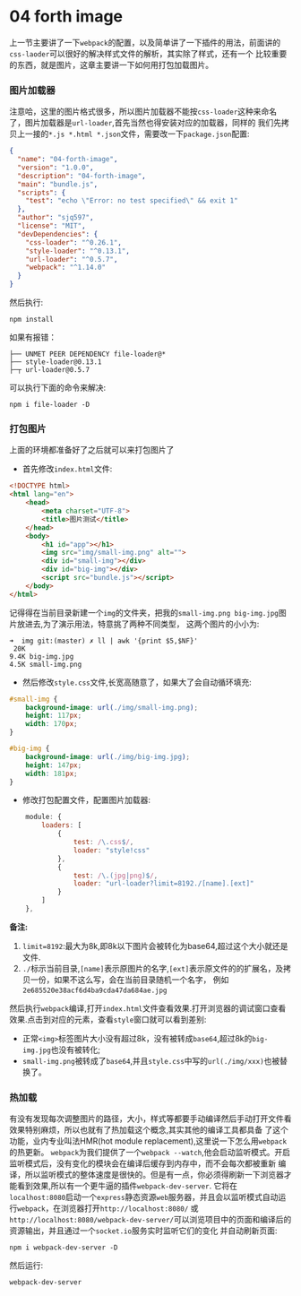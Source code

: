 # 04 forth image
上一节主要讲了一下`webpack`的配置，以及简单讲了一下插件的用法，前面讲的`css-laoder`可以很好的解决样式文件的解析，其实除了样式，还有一个
比较重要的东西，就是图片，这章主要讲一下如何用打包加载图片。


### 图片加载器
注意哈，这里的图片格式很多，所以图片加载器不能按`css-loader`这种来命名了，图片加载器是`url-loader`,首先当然也得安装对应的加载器，同样的
我们先拷贝上一接的`*.js *.html *.json`文件，需要改一下`package.json`配置:
```json
{
  "name": "04-forth-image",
  "version": "1.0.0",
  "description": "04-forth-image",
  "main": "bundle.js",
  "scripts": {
    "test": "echo \"Error: no test specified\" && exit 1"
  },
  "author": "sjq597",
  "license": "MIT",
  "devDependencies": {
    "css-loader": "^0.26.1",
    "style-loader": "^0.13.1",
    "url-loader": "^0.5.7",
    "webpack": "^1.14.0"
  }
}
```
然后执行:
```
npm install
```
如果有报错：
```
├── UNMET PEER DEPENDENCY file-loader@*
├── style-loader@0.13.1 
├─┬ url-loader@0.5.7 
```
可以执行下面的命令来解决:
```
npm i file-loader -D
```

### 打包图片
上面的环境都准备好了之后就可以来打包图片了
* 首先修改`index.html`文件:
```html
<!DOCTYPE html>
<html lang="en">
    <head>
        <meta charset="UTF-8">
        <title>图片测试</title>
    </head>
    <body>
        <h1 id="app"></h1>
        <img src="img/small-img.png" alt="">
        <div id="small-img"></div>
        <div id="big-img"></div>
        <script src="bundle.js"></script>
    </body>
</html>
```
记得得在当前目录新建一个`img`的文件夹，把我的`small-img.png big-img.jpg`图片放进去,为了演示用法，特意挑了两种不同类型，
这两个图片的小小为:
```
➜  img git:(master) ✗ ll | awk '{print $5,$NF}'
 20K
9.4K big-img.jpg
4.5K small-img.png
```

* 然后修改`style.css`文件,长宽高随意了，如果大了会自动循环填充:
```css
#small-img {
    background-image: url(./img/small-img.png);
    height: 117px;
    width: 170px;
}

#big-img {
    background-image: url(./img/big-img.jpg);
    height: 147px;
    width: 181px;
}
```

* 修改打包配置文件，配置图片加载器:
```js
    module: {
        loaders: [
            {
                test: /\.css$/,
                loader: "style!css"
            },
            {
                test: /\.(jpg|png)$/,
                loader: "url-loader?limit=8192./[name].[ext]"
            }
        ]
    },
```
**备注:**

1. `limit=8192`:最大为8k,即8k以下图片会被转化为base64,超过这个大小就还是文件.
2. `./`标示当前目录,`[name]`表示原图片的名字,`[ext]`表示原文件的的扩展名，及拷贝一份，如果不这么写，会在当前目录随机一个名字，
例如`2e685520e38acf6d4ba9cda47da684ae.jpg`

然后执行`webpack`编译,打开`index.html`文件查看效果.打开浏览器的调试窗口查看效果.点击到对应的元素，查看`style`窗口就可以看到差别:
* 正常`<img>`标签图片大小没有超过8k，没有被转成`base64`,超过8k的`big-img.jpg`也没有被转化;
* `small-img.png`被转成了`base64`,并且`style.css`中写的`url(./img/xxx)`也被替换了。

### 热加载
有没有发现每次调整图片的路径，大小，样式等都要手动编译然后手动打开文件看效果特别麻烦，所以也就有了热加载这个概念,其实其他的编译工具都具备
了这个功能，业内专业叫法HMR(hot module replacement),这里说一下怎么用`webpack`的热更新。
`webpack`为我们提供了一个`webpack --watch`,他会启动监听模式。开启监听模式后，没有变化的模块会在编译后缓存到内存中，而不会每次都被重新
编译，所以监听模式的整体速度是很快的。但是有一点，你必须得刷新一下浏览器才能看到效果,所以有一个更牛逼的插件`webpack-dev-server`.
它将在`localhost:8080`启动一个`express`静态资源`web`服务器，并且会以监听模式自动运行`webpack`，在浏览器打开`http://localhost:8080/`
或`http://localhost:8080/webpack-dev-server/`可以浏览项目中的页面和编译后的资源输出，并且通过一个`socket.io`服务实时监听它们的变化
并自动刷新页面:
```
npm i webpack-dev-server -D
```
然后运行:
```
webpack-dev-server
```
